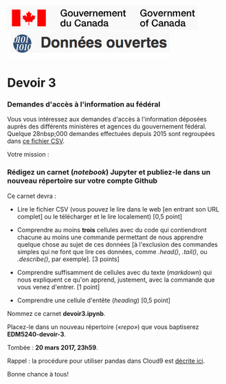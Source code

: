 
![Logo du gouvernement](gouvcanada.png)
![Logo données ouvertes](donneesouvertes.png)

# Devoir 3

### Demandes d'accès à l'information au fédéral

Vous vous intéressez aux demandes d'accès à l'information déposées auprès des différents ministères et agences du gouvernement fédéral. Quelque 28nbsp;000 demandes effectuées depuis 2015 sont regroupées dans [ce fichier CSV](http://open.canada.ca/vl/dataset/cab4eb87-d35e-4fda-bfbb-76d6d9a58abc/resource/ce9aa05b-e288-4de9-945c-dbb4e2ffa5b7/download/ati.csv).

Votre mission&nbsp;:

### Rédigez un carnet (*notebook*) Jupyter et publiez-le dans un nouveau répertoire sur votre compte Github

Ce carnet devra&nbsp;:

* Lire le fichier CSV (vous pouvez le lire dans le web [en entrant son URL complet] ou le télécharger et le lire localement) [0,5 point]

* Comprendre au moins **trois** cellules avec du code qui contiendront chacune au moins une commande permettant de nous apprendre quelque chose au sujet de ces données [à l'exclusion des commandes simples qui ne font que lire ces données, comme *.head()*, *.tail()*, ou *.describe()*, par exemple]. [3 points]

* Comprendre suffisamment de cellules avec du texte (*markdown*) qui nous expliquent ce qu'on apprend, justement, avec la commande que vous venez d'entrer. [1 point]

* Comprendre une cellule d'entête (*heading*) [0,5 point]

Nommez ce carnet **devoir3.ipynb**.

Placez-le dans un nouveau répertoire (*«repo»*) que vous baptiserez **EDM5240-devoir-3**.

Tombée : **20 mars 2017, 23h59**.

Rappel : la procédure pour utiliser pandas dans Cloud9 est [décrite ici](https://gist.github.com/jhroy/628b9dfca4896571352e4f735c024583#file-pandas-sur-cloud9-md).

Bonne chance à tous!
